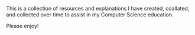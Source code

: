 This is a collection of resources and explanations I have created, coallated, and collected over time to assist in my Computer Science education.

Please enjoy!